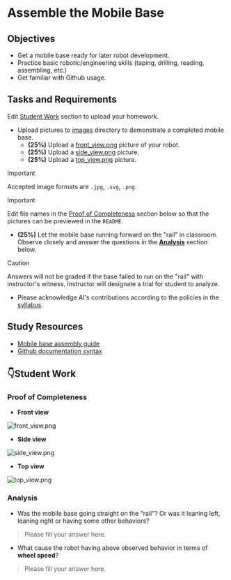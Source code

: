 # Assemble the Mobile Base

## Objectives
- Get a mobile base ready for later robot development.
- Practice basic robotic/engineering skills (taping, drilling, reading, assembling, etc.)
- Get familiar with Github usage.

## Tasks and Requirements
Edit [Student Work](#student-work) section to upload your homework.
- Upload pictures to [images](/images/) directory to demonstrate a completed mobile base.
   - **(25%)** Upload a [front_view.png](/images/front_view.png) picture of your robot.
   - **(25%)** Upload a [side_view.png](/images/side_view.png) picture.
   - **(25%)** Upload a [top_view.png](/images/top_view.png) picture.
 > [!IMPORTANT]
 > Accepted image formats are `.jpg`, `.svg`, `.png`.
 
 > [!IMPORTANT]
 > Edit file names in the [Proof of Completeness](#proof-of-completeness) section below so that the pictures can be previewed in the `README`.

- **(25%)** Let the mobile base running forward on the "rail" in classroom.
   Observe closely and answer the questions in the [**Analysis**](#analysis) section below.
 > [!CAUTION]
 > Answers will not be graded if the base failed to run on the "rail" with instructor's witness.
 > Instructor will designate a trial for student to analyze.
    
- Please acknowledge AI's contributions according to the policies in the [syllabus](https://linzhanguca.github.io/_docs/robotics1-2025/syllabus.pdf).

## Study Resources
- [Mobile base assembly guide](https://github.com/linzhangUCA/3421example-mobile_base_assembly)
- [Github documentation syntax](https://docs.github.com/en/get-started/writing-on-github/getting-started-with-writing-and-formatting-on-github/basic-writing-and-formatting-syntax)

## :point_down:Student Work

### Proof of Completeness
- **Front view**
  
![front_view.png](/images/front_view.png)

- **Side view**
  
![side_view.png](/images/side_view.png)

- **Top view**
  
![top_view.png](/images/top_view.png)

### Analysis
- Was the mobile base going straight on the "rail"? Or was it leaning left, leaning right or having some other behaviors?
> Please fill your answer here.

- What cause the robot having above observed behavior in terms of **wheel speed**?
> Please fill your answer here.

